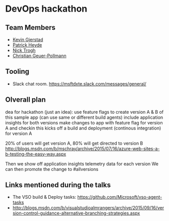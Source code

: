 # DevOps hackathon

## Team Members

- [Kevin Gjerstad](mailto:kevingj) 
- [Patrick Heyde](mailto:pheyde)
- [Nick Trogh](mailto:nicktrog)
- [Christian Geuer-Pollmann](mailto:chgeuer)

## Tooling

- Slack chat room. https://msftdxte.slack.com/messages/general/


## OIverall plan

dea for hackathon (just an idea): 
use feature flags to create version A & B of this sample app (can use same or different build agents)
include application insights for both versions
make changes to app with feature flag for version A and checkin
this kicks off a build and deployment (continous integration) for version A

20% of users will get version A, 80% will get directed to version B
http://blogs.msdn.com/b/mschray/archive/2015/07/16/azure-web-sites-a-b-testing-the-easy-way.aspx

Then we show off application insights telemetry data for each version
We can then promote the change to #allversions  







## Links mentioned during the talks

- The VSO build & Deploy tasks: https://github.com/Microsoft/vso-agent-tasks
- http://blogs.msdn.com/b/visualstudioalmrangers/archive/2015/09/16/version-control-guidance-alternative-branching-strategies.aspx

